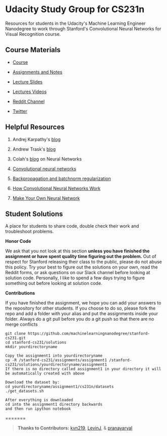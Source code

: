 #  Udacity Study Group for CS231n 

Resources for students in the Udacity's Machine Learning Engineer Nanodegree to work through Stanford's Convolutional Neural Networks for Visual Recognition course. 

## Course Materials

- [Course](http://cs231n.stanford.edu/)

- [Assignments and Notes](http://cs231n.github.io/)

- [Lecture Slides](http://cs231n.stanford.edu/syllabus.html)

- [Lectures Videos](https://www.youtube.com/playlist?list=PLLvH2FwAQhnpj1WEB-jHmPuUeQ8mX-XXG)

- [Reddit Channel](https://www.reddit.com/r/cs231n/)

- [Twitter](https://twitter.com/cs231n)

## Helpful Resources

1) Andrej Karpathy's [blog](http://karpathy.github.io/)

2) Andrew Trask's [blog](http://iamtrask.github.io/)

3) Colah's [blog](http://colah.github.io/) on Neural Networks 

4) [Convolutional neural networks](http://cthorey.github.io./backprop_conv/)

5) [Backpropagation and batchnorm regularization ](http://cthorey.github.io./backpropagation/)

6) [How Convolutional Neural Networks Work](http://brohrer.github.io/how_convolutional_neural_networks_work.html)

7) [Make Your Own Neural Network](https://github.com/makeyourownneuralnetwork/makeyourownneuralnetwork)

## Student Solutions
A place for students to share code, double check their work and troubleshoot problems.  

__Honor Code__

We ask that you not look at this section __unless you have finished the assignment or have spent quality time figuring out the problem.__  Out of respect for Stanford releasing their class to the public, please do not abuse this policy.  Try your best to figure out the solutions on your own, read the Reddit forms, or ask questions on our Slack channel before looking at solution code.  Personally, I like to spend a few days trying to figure something out before looking at solution code. 

__Contributions__

If you have finished the assignment, we hope you can add your answers to the repository for other students.  If you choose to do so, please fork the repo and add a folder with your alias and put the assignments inside your folder. Always do a git pull before you do a git push so that there are no merge conflicts

```
git clone https://github.com/machinelearningnanodegree/stanford-cs231.git
cd stanford-cs231/solutions
mkdir yourdirectoryname

Copy the assignment1 into yourdirectoryname
cp -R /stanford-cs231/assignments/assignment1 /stanford-cs231/solutions/yourdirectoryname/assignment1
If there is no directory called assignment1 in your directory it will be automatically created with above

Download the dataset by:
cd yourdirectoryname/assignment1/cs231n/datasets
./get_datasets.sh

After everything is downloaded
cd into the assignment1 directory backwards 
and then run ipython notebook

```

=======


> __Thanks to Contributors:__
[kvn219](https://github.com/kvn219), [LevinJ](https://github.com/LevinJ), & [pranayaryal](https://github.com/pranayaryal)
